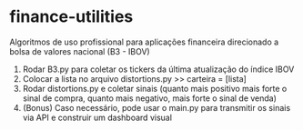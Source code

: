 # finance-utilities
Algoritmos de uso profissional para aplicações financeira direcionado a bolsa de valores nacional (B3 - IBOV)


1. Rodar B3.py para coletar os tickers da última atualização do índice IBOV
2. Colocar a lista no arquivo distortions.py >> carteira = [lista]
3. Rodar distortions.py e coletar sinais (quanto mais positivo mais forte o sinal de compra, quanto mais negativo, mais forte o sinal de venda)
4. (Bonus) Caso necessário, pode usar o main.py para transmitir os sinais via API e construir um dashboard visual
